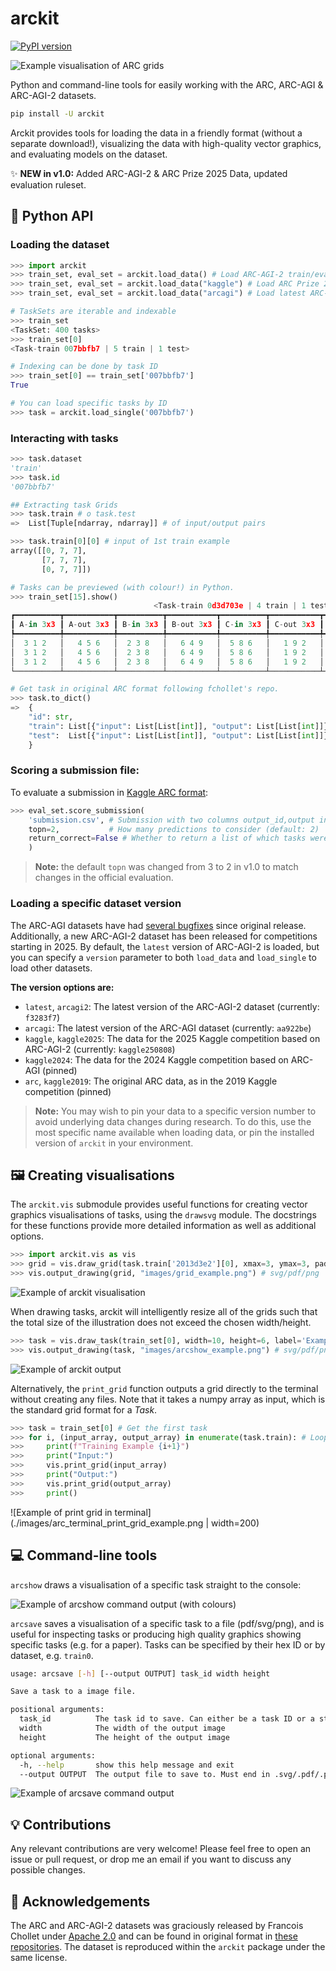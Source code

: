 # arckit

[![PyPI version](https://badge.fury.io/py/arckit.svg)](https://badge.fury.io/py/arckit)

![Example visualisation of ARC grids](./images/allgrids10.svg)

Python and command-line tools for easily working with the ARC, ARC-AGI & ARC-AGI-2 datasets. 

```bash
pip install -U arckit
```

Arckit provides tools for loading the data in a friendly format (without a separate download!), visualizing the data with high-quality vector graphics, and evaluating models on the dataset.

✨ **NEW in v1.0:** Added ARC-AGI-2 & ARC Prize 2025 Data, updated evaluation ruleset.

## 🐍 Python API

### Loading the dataset

```python
>>> import arckit
>>> train_set, eval_set = arckit.load_data() # Load ARC-AGI-2 train/eval.
>>> train_set, eval_set = arckit.load_data("kaggle") # Load ARC Prize 2025
>>> train_set, eval_set = arckit.load_data("arcagi") # Load latest ARC-AGI-1

# TaskSets are iterable and indexable
>>> train_set 
<TaskSet: 400 tasks>
>>> train_set[0]
<Task-train 007bbfb7 | 5 train | 1 test>

# Indexing can be done by task ID
>>> train_set[0] == train_set['007bbfb7']
True

# You can load specific tasks by ID
>>> task = arckit.load_single('007bbfb7')
```

### Interacting with tasks

```python
>>> task.dataset
'train'
>>> task.id
'007bbfb7'

## Extracting task Grids
>>> task.train # o task.test
=>  List[Tuple[ndarray, ndarray]] # of input/output pairs

>>> task.train[0][0] # input of 1st train example
array([[0, 7, 7],
       [7, 7, 7],
       [0, 7, 7]])

# Tasks can be previewed (with colour!) in Python.
>>> train_set[15].show()
                                <Task-train 0d3d703e | 4 train | 1 test>
┏━━━━━━━━━━┳━━━━━━━━━━━┳━━━━━━━━━━┳━━━━━━━━━━━┳━━━━━━━━━━┳━━━━━━━━━━━┳━━━━━━━━━━┳━━━━━━━━━━━┳━━┳━━━━━━━━┓
┃ A-in 3x3 ┃ A-out 3x3 ┃ B-in 3x3 ┃ B-out 3x3 ┃ C-in 3x3 ┃ C-out 3x3 ┃ D-in 3x3 ┃ D-out 3x3 ┃  ┃ TA-in  ┃
┡━━━━━━━━━━╇━━━━━━━━━━━╇━━━━━━━━━━╇━━━━━━━━━━━╇━━━━━━━━━━╇━━━━━━━━━━━╇━━━━━━━━━━╇━━━━━━━━━━━╇━━╇━━━━━━━━┩
│  3 1 2   │   4 5 6   │  2 3 8   │   6 4 9   │  5 8 6   │   1 9 2   │  9 4 2   │   8 3 6   │  │ 8 1 3  │
│  3 1 2   │   4 5 6   │  2 3 8   │   6 4 9   │  5 8 6   │   1 9 2   │  9 4 2   │   8 3 6   │  │ 8 1 3  │
│  3 1 2   │   4 5 6   │  2 3 8   │   6 4 9   │  5 8 6   │   1 9 2   │  9 4 2   │   8 3 6   │  │ 8 1 3  │
└──────────┴───────────┴──────────┴───────────┴──────────┴───────────┴──────────┴───────────┴──┴────────┘

# Get task in original ARC format following fchollet's repo.
>>> task.to_dict()
=>  {
    "id": str,
    "train": List[{"input": List[List[int]], "output": List[List[int]]}],
    "test":  List[{"input": List[List[int]], "output": List[List[int]]}]
    }
```

### Scoring a submission file:

To evaluate a submission in [Kaggle ARC format](https://www.kaggle.com/competitions/abstraction-and-reasoning-challenge/overview/evaluation):

```python
>>> eval_set.score_submission(
    'submission.csv', # Submission with two columns output_id,output in Kaggle fomrat
    topn=2,           # How many predictions to consider (default: 2)
    return_correct=False # Whether to return a list of which tasks were solved
    )
```

> **Note:** the default `topn` was changed from 3 to 2 in v1.0 to match changes in the official evaluation.

### Loading a specific dataset version

The ARC-AGI datasets have had [several bugfixes](https://github.com/arcprize/ARC-AGI-2/blob/main/changelog.md) since original release. Additionally, a new ARC-AGI-2 dataset has been released for competitions starting in 2025. By default, the `latest` version of ARC-AGI-2 is loaded, but you can specify a `version` parameter to both `load_data` and `load_single` to load other datasets. 

**The version options are:**

- `latest`, `arcagi2`: The latest version of the ARC-AGI-2 dataset (currently: `f3283f7`)
- `arcagi`: The latest version of the ARC-AGI dataset (currently: `aa922be`)
- `kaggle`, `kaggle2025`: The data for the 2025 Kaggle competition based on ARC-AGI-2 (currently: `kaggle250808`)
- `kaggle2024`: The data for the 2024 Kaggle competition based on ARC-AGI (pinned)
- `arc`, `kaggle2019`: The original ARC data, as in the 2019 Kaggle competition (pinned)

> **Note:** You may wish to pin your data to a specific version number to avoid underlying data changes during research. To do this, use the most specific name available when loading data, or pin the installed version of `arckit` in your environment.

## 🖼️ Creating visualisations

The `arckit.vis` submodule provides useful functions for creating vector graphics visualisations of tasks, using the `drawsvg` module. The docstrings for these functions provide more detailed information as well as additional options.

```python
>>> import arckit.vis as vis
>>> grid = vis.draw_grid(task.train['2013d3e2'][0], xmax=3, ymax=3, padding=.5, label='Example')
>>> vis.output_drawing(grid, "images/grid_example.png") # svg/pdf/png
```

![Example of arckit visualisation](./images/grid_example.png)

When drawing tasks, arckit will intelligently resize all of the grids such that the total size of the illustration does not exceed the chosen width/height.

```python
>>> task = vis.draw_task(train_set[0], width=10, height=6, label='Example')
>>> vis.output_drawing(task, "images/arcshow_example.png") # svg/pdf/png
```

![Example of arckit output](./images/arcsave_example.png)

Alternatively, the `print_grid` function outputs a grid directly to the terminal without creating any files. Note that it takes a numpy array as input, which is the standard grid format for a *Task*.

```python
>>> task = train_set[0] # Get the first task
>>> for i, (input_array, output_array) in enumerate(task.train): # Loop through the training examples
>>>     print(f"Training Example {i+1}")
>>>     print("Input:")
>>>     vis.print_grid(input_array)
>>>     print("Output:")
>>>     vis.print_grid(output_array)
>>>     print()
```

![Example of print grid in terminal](./images/arc_terminal_print_grid_example.png | width=200)

## 💻 Command-line tools

`arcshow` draws a visualisation of a specific task straight to the console:

![Example of arcshow command output (with colours)](./images/arcshow_example.png)

`arcsave` saves a visualisation of a specific task to a file (pdf/svg/png), and is useful for inspecting tasks or producing high quality graphics showing specific tasks (e.g. for a paper). Tasks can be specified by their hex ID or by dataset, e.g. `train0`.

```bash
usage: arcsave [-h] [--output OUTPUT] task_id width height

Save a task to a image file.

positional arguments:
  task_id          The task id to save. Can either be a task ID or a string e.g. `train0`
  width            The width of the output image
  height           The height of the output image

optional arguments:
  -h, --help       show this help message and exit
  --output OUTPUT  The output file to save to. Must end in .svg/.pdf/.png. By default, pdf is used.
  ```

![Example of arcsave command output](./images/arcsave_example.png)

## 💡 Contributions

Any relevant contributions are very welcome! Please feel free to open an issue or pull request, or drop me an email if you want to discuss any possible changes.

## 📜 Acknowledgements

The ARC and ARC-AGI-2 datasets was graciously released by Francois Chollet under [Apache 2.0](https://github.com/fchollet/ARC/blob/master/LICENSE) and can be found in original format in [these](https://github.com/fchollet/ARC) [repositories](https://github.com/arcprize/ARC-AGI-2).  The dataset is reproduced within the `arckit` package under the same license.
